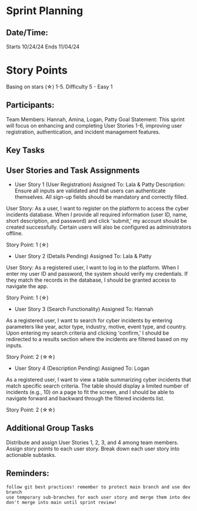 # Sprint Planning

## Date/Time: 
Starts 10/24/24
Ends 11/04/24

# Story Points 

Basing on stars (☆) 1-5. Difficulty 5 - Easy 1 

## Participants:

Team Members: Hannah, Amina, Logan, Patty
Goal Statement: This sprint will focus on enhancing and completing User Stories 1-6, improving user registration, authentication, and incident management features.

## Key Tasks

## User Stories and Task Assignments
- User Story 1 (User Registration) Assigned To: Lala & Patty
Description: Ensure all inputs are validated and that users can authenticate themselves. All sign-up fields should be mandatory and correctly filled.

User Story: As a user, I want to register on the platform to access the cyber incidents database. When I provide all required information (user ID, name, short description, and password) and click 'submit,' my account should be created successfully. Certain users will also be configured as administrators offline.

Story Point: 1 (☆)

- User Story 2 (Details Pending) Assigned To: Lala & Patty

User Story: As a registered user, I want to log in to the platform. When I enter my user ID and password, the system should verify my credentials. If they match the records in the database, I should be granted access to navigate the app.

Story Point: 1 (☆)

- User Story 3 (Search Functionality) Assigned To: Hannah

As a registered user, I want to search for cyber incidents by entering parameters like year, actor type, industry, motive, event type, and country. Upon entering my search criteria and clicking 'confirm,' I should be redirected to a results section where the incidents are filtered based on my inputs.

Story Point: 2 (☆☆)

- User Story 4 (Description Pending) Assigned To: Logan

As a registered user, I want to view a table summarizing cyber incidents that match specific search criteria. The table should display a limited number of incidents (e.g., 10) on a page to fit the screen, and I should be able to navigate forward and backward through the filtered incidents list.

Story Point: 2 (☆☆)

## Additional Group Tasks

Distribute and assign User Stories 1, 2, 3, and 4 among team members.
Assign story points to each user story.
Break down each user story into actionable subtasks.


## Reminders: 

    follow git best practices! remember to protect main branch and use dev branch
    use temporary sub-branches for each user story and merge them into dev
    don't merge into main until sprint review!
